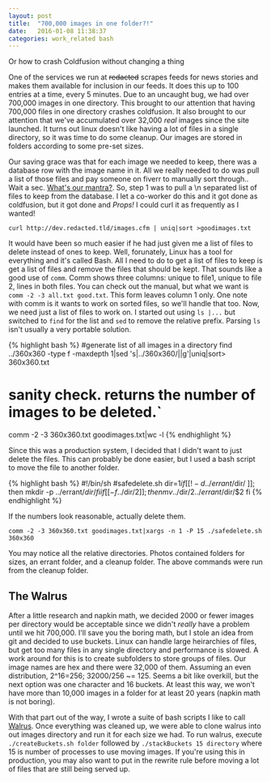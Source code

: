 ```yaml
---
layout: post
title:  "700,000 images in one folder?!"
date:   2016-01-08 11:38:37
categories: work_related bash
---
```


Or how to crash Coldfusion without changing a thing

One of the services we run at <strike>redacted</strike> scrapes feeds for news stories and makes them available for inclusion in our feeds.  It does this up to 100 entries at a time, every 5 minutes.  Due to an uncaught bug, we had over 700,000 images in one directory. This brought to our attention that having 700,000 files in one directory crashes coldfusion. It also brought to our attention that we've accumulated over 32,000 _real_ images since the site launched. It turns out linux doesn't like having a lot of files in a single directory, so it was time to do some cleanup.  Our images are stored in folders according to some pre-set sizes.

Our saving grace was that for each image we needed to keep, there was a database row with the image name in it.  All we really needed to do was pull a list of those files and pay someone on fiverr to manually sort through.. Wait a sec.  [What's our mantra?](http://www.geekpeak.de/images/produkte/i22/22-go-away-or-i-will-replace-you-de.jpg).  So, step 1 was to pull a \n separated list of files to keep from the database.  I let a co-worker do this and it got done as coldfusion, but it got done and *Props!* I could curl it as frequently as I wanted!

`curl http://dev.redacted.tld/images.cfm | uniq|sort >goodimages.txt`

It would have been so much easier if he had just given me a list of files to delete instead of ones to keep.  Well, forunately, Linux has a tool for everything and it's called Bash.  All I need to do to get a list of files to keep is get a list of files and remove the files that should be kept.  That sounds like a good use of `comm`.  Comm shows three columns: unique to file1, unique to file 2, lines in both files.  You can check out the manual, but what we want is `comm -2 -3 all.txt good.txt`.  This form leaves column 1 only.  One note with comm is it wants to work on sorted files, so we'll handle that too.  Now, we need just a list of files to work on.  I started out using `ls |...` but switched to `find` for the list and `sed` to remove the relative prefix.  Parsing `ls` isn't usually a very portable solution.


{% highlight bash %}
  #generate list of all images in a directory
  find ../360x360 -type f -maxdepth 1|sed 's|../360x360/||g'|uniq|sort> 360x360.txt

  # sanity check.  returns the number of images to be deleted.`
  comm -2 -3 360x360.txt goodimages.txt|wc -l 
{% endhighlight %}

Since this was a production system, I decided that I didn't want to just delete the files.  This can probably be done easier, but I used a bash script to move the file to another folder.  

{% highlight bash %}
  #!/bin/sh
  #safedelete.sh
  dir=$1
  if [[ ! -d ../errant/$dir/ ]]; then
    mkdir -p ../errant/$dir/
  fi
  if [[ -f ../$dir/$2 ]]; then
    mv ../$dir/$2 ../errant/$dir/$2
  fi
{% endhighlight %}

If the numbers look reasonable, actually delete them.

`comm -2 -3 360x360.txt goodimages.txt|xargs -n 1 -P 15 ./safedelete.sh 360x360`

You may notice all the relative directories.  Photos contained folders for sizes, an errant folder, and a cleanup folder.  The above commands were run from the cleanup folder.

## The Walrus

After a little research and napkin math, we decided 2000 or fewer images per directory would be acceptable since we didn't _really_ have a problem until we hit 700,000.  I'll save you the boring math, but I stole an idea from git and decided to use buckets.  Linux can handle large heirarchies of files, but get too many files in any single directory and performance is slowed.  A work around for this is to create subfolders to store groups of files. Our image names are hex and there were 32,000 of them.  Assuming an even distribution, 2^16=256; 32000/256 ~= 125.  Seems a bit like overkill, but the next option was one character and 16 buckets.  At least this way, we won't have more than 10,000 images in a folder for at least 20 years (napkin math is not boring).

With that part out of the way, I wrote a suite of bash scripts I like to call [Walrus](https://github.com/CU-WebTech/walrus). Once everything was cleaned up, we were able to clone walrus into out images directory and run it for each size we had.  To run walrus, execute `./createBuckets.sh folder` followed by `./stackBuckets 15 directory` where 15 is number of processes to use moving images.  If you're using this in production, you may also want to put in the rewrite rule before moving a lot of files that are still being served up.


